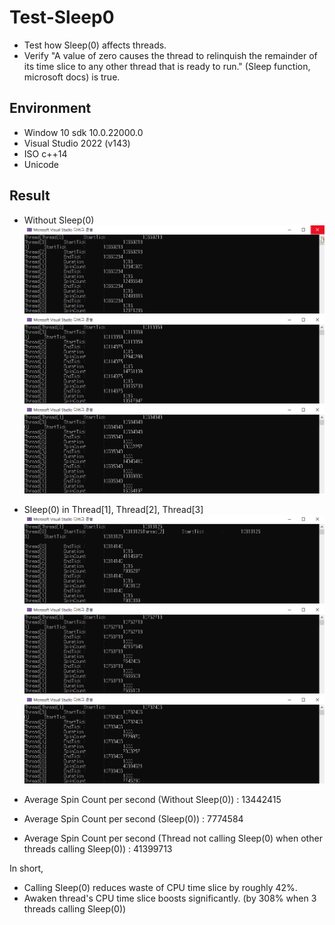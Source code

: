 # Test-Sleep0

- Test how Sleep(0) affects threads.
- Verify "A value of zero causes the thread to relinquish the remainder of its time slice to any other thread that is ready to run." (Sleep function, microsoft docs) is true.

## Environment

- Window 10 sdk 10.0.22000.0
- Visual Studio 2022 (v143)
- ISO c++14
- Unicode

## Result

- Without Sleep(0)
![1](WithoutSleep0_1.png)
![2](WithoutSleep0_2.png)
![3](WithoutSleep0_3.png)

- Sleep(0) in Thread[1], Thread[2], Thread[3]
![4](Sleep0_1.png)
![5](Sleep0_2.png)
![6](Sleep0_3.png)

- Average Spin Count per second (Without Sleep(0)) : 13442415
- Average Spin Count per second (Sleep(0)) : 7774584
- Average Spin Count per second (Thread not calling Sleep(0) when other threads calling Sleep(0)) : 41399713

In short,
- Calling Sleep(0) reduces waste of CPU time slice by roughly 42%.
- Awaken thread's CPU time slice boosts significantly. (by 308% when 3 threads calling Sleep(0))
